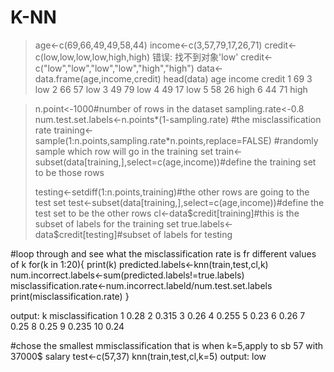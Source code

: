 # K-NN
> age<-c(69,66,49,49,58,44)
> income<-c(3,57,79,17,26,71)
> credit<-c(low,low,low,low,high,high)
错误: 找不到对象'low'
> credit<-c("low","low","low","low","high","high")
> data<-data.frame(age,income,credit)
> head(data)
  age income credit
1  69      3    low
2  66     57    low
3  49     79    low
4  49     17    low
5  58     26   high
6  44     71   high

> n.point<-1000#number of rows in the dataset
> sampling.rate<-0.8
> num.test.set.labels<-n.points*(1-sampling.rate) 
> #the misclassification rate
> training<-sample(1:n.points,sampling.rate*n.points,replace=FALSE)
> #randomly sample which row will go in the training set
> train<-subset(data[training,],select=c(age,income))#define the training set to be those rows
> 
> testing<-setdiff(1:n.points,training)#the other rows are going to the test set
> test<-subset(data[training,],select=c(age,income))#define the test set to be the other rows
> cl<-data$credit[training]#this is the subset of labels for the training set
> true.labels<-data$credit[testing]#subset of labels for testing
>


#loop through and see what the misclassification rate is fr different values of k
for(k in 1:20){
print(k)
predicted.labels<-knn(train,test,cl,k)
num.incorrect.labels<-sum(predicted.labels!=true.labels)
misclassification.rate<-num.incorrect.labeld/num.test.set.labels
print(misclassification.rate)
}


output:
k     misclassification
1     0.28
2     0.315
3     0.26
4     0.255
5     0.23
6     0.26
7     0.25
8     0.25
9     0.235
10    0.24

#chose the smallest mmisclassification that is when k=5,apply to sb 57 with 37000$ salary
test<-c(57,37)
knn(train,test,cl,k=5)
output: low








